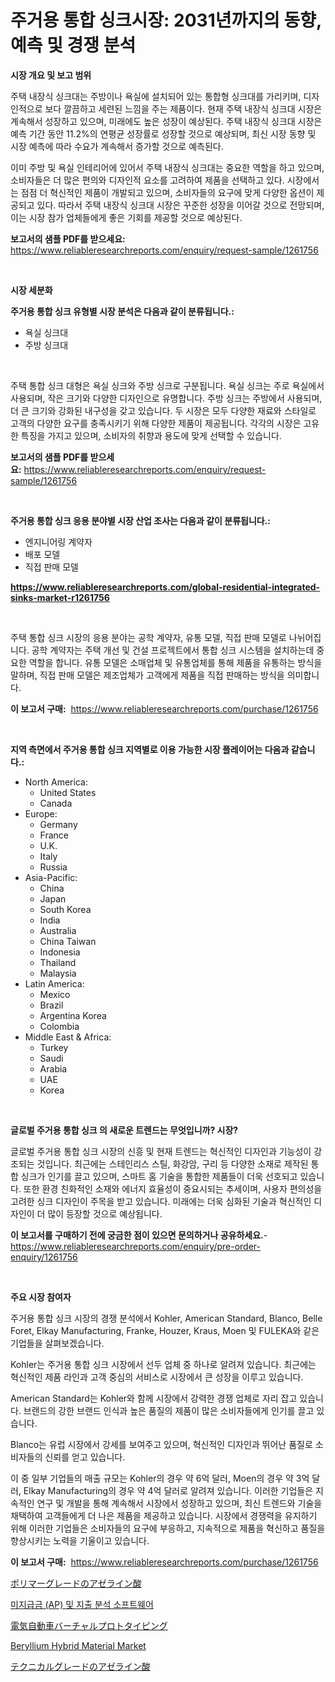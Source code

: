 <p><h1>주거용 통합 싱크시장: 2031년까지의 동향, 예측 및 경쟁 분석</h1></p><p><strong>시장 개요 및 보고 범위</strong></p>
<p><p>주택 내장식 싱크대는 주방이나 욕실에 설치되어 있는 통합형 싱크대를 가리키며, 디자인적으로 보다 깔끔하고 세련된 느낌을 주는 제품이다. 현재 주택 내장식 싱크대 시장은 계속해서 성장하고 있으며, 미래에도 높은 성장이 예상된다. 주택 내장식 싱크대 시장은 예측 기간 동안 11.2%의 연평균 성장률로 성장할 것으로 예상되며, 최신 시장 동향 및 시장 예측에 따라 수요가 계속해서 증가할 것으로 예측된다. </p><p>이미 주방 및 욕실 인테리어에 있어서 주택 내장식 싱크대는 중요한 역할을 하고 있으며, 소비자들은 더 많은 편의와 디자인적 요소를 고려하여 제품을 선택하고 있다. 시장에서는 점점 더 혁신적인 제품이 개발되고 있으며, 소비자들의 요구에 맞게 다양한 옵션이 제공되고 있다. 따라서 주택 내장식 싱크대 시장은 꾸준한 성장을 이어갈 것으로 전망되며, 이는 시장 참가 업체들에게 좋은 기회를 제공할 것으로 예상된다.</p></p>
<p><strong>보고서의 샘플 PDF를 받으세요:</strong> <a href="https://www.reliableresearchreports.com/enquiry/request-sample/1261756">https://www.reliableresearchreports.com/enquiry/request-sample/1261756</a></p>
<p>&nbsp;</p>
<p><strong>시장 세분화</strong></p>
<p><strong>주거용 통합 싱크 유형별 시장 분석은 다음과 같이 분류됩니다.:</strong></p>
<p><ul><li>욕실 싱크대</li><li>주방 싱크대</li></ul></p>
<p>&nbsp;</p>
<p><p>주택 통합 싱크 대형은 욕실 싱크와 주방 싱크로 구분됩니다. 욕실 싱크는 주로 욕실에서 사용되며, 작은 크기와 다양한 디자인으로 유명합니다. 주방 싱크는 주방에서 사용되며, 더 큰 크기와 강화된 내구성을 갖고 있습니다. 두 시장은 모두 다양한 재료와 스타일로 고객의 다양한 요구를 충족시키기 위해 다양한 제품이 제공됩니다. 각각의 시장은 고유한 특징을 가지고 있으며, 소비자의 취향과 용도에 맞게 선택할 수 있습니다.</p></p>
<p><strong>보고서의 샘플 PDF를 받으세요:</strong>&nbsp;<a href="https://www.reliableresearchreports.com/enquiry/request-sample/1261756">https://www.reliableresearchreports.com/enquiry/request-sample/1261756</a></p>
<p>&nbsp;</p>
<p><strong> 주거용 통합 싱크 응용 분야별 시장 산업 조사는 다음과 같이 분류됩니다.:</strong></p>
<p><ul><li>엔지니어링 계약자</li><li>배포 모델</li><li>직접 판매 모델</li></ul></p>
<p><strong><a href="https://www.reliableresearchreports.com/global-residential-integrated-sinks-market-r1261756">https://www.reliableresearchreports.com/global-residential-integrated-sinks-market-r1261756</a></strong></p>
<p>&nbsp;</p>
<p><p>주택 통합 싱크 시장의 응용 분야는 공학 계약자, 유통 모델, 직접 판매 모델로 나뉘어집니다. 공학 계약자는 주택 개선 및 건설 프로젝트에서 통합 싱크 시스템을 설치하는데 중요한 역할을 합니다. 유통 모델은 소매업체 및 유통업체를 통해 제품을 유통하는 방식을 말하며, 직접 판매 모델은 제조업체가 고객에게 제품을 직접 판매하는 방식을 의미합니다.</p></p>
<p><strong>이 보고서 구매:</strong>&nbsp; <a href="https://www.reliableresearchreports.com/purchase/1261756">https://www.reliableresearchreports.com/purchase/1261756</a></p>
<p>&nbsp;</p>
<p><strong>지역 측면에서 주거용 통합 싱크 지역별로 이용 가능한 시장 플레이어는 다음과 같습니다.:</strong></p>
<p><ul>
    <li>
        North America:
        <ul>
            <li>United States</li>
            <li>Canada</li>
        </ul>
    </li>
    <li>
        Europe:
        <ul>
            <li>Germany</li>
            <li>France</li>
            <li>U.K.</li>
            <li>Italy</li>
            <li>Russia</li>
        </ul>
    </li>
    <li>
        Asia-Pacific:
        <ul>
            <li>China</li>
            <li>Japan</li>
            <li>South Korea</li>
            <li>India</li>
            <li>Australia</li>
            <li>China Taiwan</li>
            <li>Indonesia</li>
            <li>Thailand</li>
            <li>Malaysia</li>
        </ul>
    </li>
    <li>
        Latin America:
        <ul>
            <li>Mexico</li>
            <li>Brazil</li>
            <li>Argentina Korea</li>
            <li>Colombia</li>
        </ul>
    </li>
    <li>
        Middle East & Africa:
        <ul>
            <li>Turkey</li>
            <li>Saudi</li>
            <li>Arabia</li>
            <li>UAE</li>
            <li>Korea</li>
        </ul>
    </li>
    </ul></p>
<p>&nbsp;</p>
<p><strong>글로벌 주거용 통합 싱크 의 새로운 트렌드는 무엇입니까? 시장?</strong></p>
<p><p>글로벌 주거용 통합 싱크 시장의 신흥 및 현재 트렌드는 혁신적인 디자인과 기능성이 강조되는 것입니다. 최근에는 스테인리스 스틸, 화강암, 구리 등 다양한 소재로 제작된 통합 싱크가 인기를 끌고 있으며, 스마트 홈 기술을 통합한 제품들이 더욱 선호되고 있습니다. 또한 환경 친화적인 소재와 에너지 효율성이 중요시되는 추세이며, 사용자 편의성을 고려한 싱크 디자인이 주목을 받고 있습니다. 미래에는 더욱 심화된 기술과 혁신적인 디자인이 더 많이 등장할 것으로 예상됩니다.</p></p>
<p><strong>이 보고서를 구매하기 전에 궁금한 점이 있으면 문의하거나 공유하세요.</strong>- <a href="https://www.reliableresearchreports.com/enquiry/pre-order-enquiry/1261756">https://www.reliableresearchreports.com/enquiry/pre-order-enquiry/1261756</a></p>
<p>&nbsp;</p>
<p><strong>주요 시장 참여자</strong></p>
<p><p>주거용 통합 싱크 시장의 경쟁 분석에서 Kohler, American Standard, Blanco, Belle Foret, Elkay Manufacturing, Franke, Houzer, Kraus, Moen 및 FULEKA와 같은 기업들을 살펴보겠습니다. </p><p>Kohler는 주거용 통합 싱크 시장에서 선두 업체 중 하나로 알려져 있습니다. 최근에는 혁신적인 제품 라인과 고객 중심의 서비스로 시장에서 큰 성장을 이루고 있습니다.</p><p>American Standard는 Kohler와 함께 시장에서 강력한 경쟁 업체로 자리 잡고 있습니다. 브랜드의 강한 브랜드 인식과 높은 품질의 제품이 많은 소비자들에게 인기를 끌고 있습니다.</p><p>Blanco는 유럽 시장에서 강세를 보여주고 있으며, 혁신적인 디자인과 뛰어난 품질로 소비자들의 신뢰를 얻고 있습니다.</p><p>이 중 일부 기업들의 매출 규모는 Kohler의 경우 약 6억 달러, Moen의 경우 약 3억 달러, Elkay Manufacturing의 경우 약 4억 달러로 알려져 있습니다. 이러한 기업들은 지속적인 연구 및 개발을 통해 계속해서 시장에서 성장하고 있으며, 최신 트렌드와 기술을 채택하여 고객들에게 더 나은 제품을 제공하고 있습니다. 시장에서 경쟁력을 유지하기 위해 이러한 기업들은 소비자들의 요구에 부응하고, 지속적으로 제품을 혁신하고 품질을 향상시키는 노력을 기울이고 있습니다.</p></p>
<p><strong>이 보고서 구매:</strong>&nbsp;&nbsp;<a href="https://www.reliableresearchreports.com/purchase/1261756">https://www.reliableresearchreports.com/purchase/1261756</a></p>
<p><p><a href="https://github.com/roulaayoub-saad/Market-Research-Report-List-1/blob/main/1941803100296.md">ポリマーグレードのアゼライン酸</a></p><p><a href="https://github.com/bossladyaries0/Market-Research-Report-List-1/blob/main/295627691801.md">미지급금 (AP) 및 지출 분석 소프트웨어</a></p><p><a href="https://medium.com/@reyeshowell655/%E9%9B%BB%E6%B0%97%E8%87%AA%E5%8B%95%E8%BB%8A%E4%BB%AE%E6%83%B3%E3%83%97%E3%83%AD%E3%83%88%E3%82%BF%E3%82%A4%E3%83%94%E3%83%B3%E3%82%B0%E5%B8%82%E5%A0%B4%E3%81%AE%E8%A6%8F%E6%A8%A1-cagr-%E3%83%88%E3%83%AC%E3%83%B3%E3%83%89-2024-2030-91a9fbfe3ac8">電気自動車バーチャルプロトタイピング</a></p><p><a href="https://github.com/markusgodoy/Market-Research-Report-List-3/blob/main/beryllium-hybrid-material-market.md">Beryllium Hybrid Material Market</a></p><p><a href="https://github.com/schmahlson/Market-Research-Report-List-2/blob/main/2576061100297.md">テクニカルグレードのアゼライン酸</a></p></p>